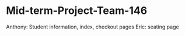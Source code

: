 # Mid-term-Project-Team-146


Anthony: Student information, index, checkout pages
Eric: seating page

